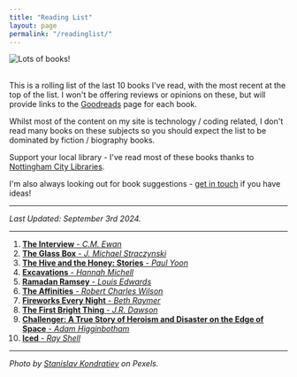 ```yaml
---
title: "Reading List"
layout: page
permalink: "/readinglist/"
---
```

<div class="container">
    <div class="row">
        <div class="col-md-12">
            <img src="{{site.baseurl}}/assets/images/readinglistbanner.jpg" class="img-fluid" alt="Lots of books!">
        </div>
    </div>
    <div class="row">
        <div class="col-md-12">
            <br/>
            <p>This is a rolling list of the last 10 books I've read, with the most recent at the top of the list.  I won't be offering reviews or opinions on these, but will provide links to the <a href="https://www.goodreads.com/" target="_blank">Goodreads</a> page for each book.</p>
            <p>Whilst most of the content on my site is technology / coding related, I don't read many books on these subjects so you should expect the list to be dominated by fiction / biography books.</p>
            <p>Support your local library - I've read most of these books thanks to <a href="https://www.nottinghamcitylibraries.co.uk/" target="_blank">Nottingham City Libraries</a>.</p>
            <p>I'm also always looking out for book suggestions - <a href="/contact">get in touch</a> if you have ideas!</p>
            <hr/>
            <p><i>Last Updated: September 3rd 2024.</i></p>
            <hr/>
            <ol>
              <li><a href="https://www.goodreads.com/book/show/59559565-the-interview" target="_blank"><b>The Interview</b> - <i>C.M. Ewan</i></a></li>  
              <li><a href="https://www.goodreads.com/book/show/195083767-the-glass-box" target="_blank"><b>The Glass Box</b> - <i>J. Michael Straczynski</i></a></li>  
              <li><a href="https://www.goodreads.com/book/show/101145361-the-hive-and-the-honey" target="_blank"><b>The Hive and the Honey: Stories</b> - <i>Paul Yoon</i></a></li>  
              <li><a href="https://www.goodreads.com/book/show/63946932-excavations" target="_blank"><b>Excavations</b> - <i>Hannah Michell</i></a></li> 
              <li><a href="https://www.goodreads.com/book/show/55919294-ramadan-ramsey" target="_blank"><b>Ramadan Ramsey</b> - <i>Louis Edwards</i></a></li> 
              <li><a href="https://www.goodreads.com/book/show/22238149-the-affinities" target="_blank"><b>The Affinities</b> - <i>Robert Charles Wilson</i></a></li>  
              <li><a href="https://www.goodreads.com/book/show/63882025-fireworks-every-night" target="_blank"><b>Fireworks Every Night</b> - <i>Beth Raymer</i></a></li>  
              <li><a href="https://www.goodreads.com/book/show/61884813-the-first-bright-thing" target="_blank"><b>The First Bright Thing</b> - <i>J.R. Dawson</i></a></li>  
              <li><a href="https://www.goodreads.com/book/show/199798785-challenger" target="_blank"><b>Challenger: A True Story of Heroism and Disaster on the Edge of Space</b> - <i>Adam Higginbotham</i></a></li> 
              <li><a href="https://www.goodreads.com/book/show/1648317.Iced" target="_blank"><b>Iced</b> - <i>Ray Shell</i></a></li>    
            </ol>
            <hr/>
            <p><i>Photo by <a href="https://www.pexels.com/photo/books-on-wooden-shelves-inside-library-2908984/" target="_blank">Stanislav Kondratiev</a> on Pexels.</i></p>
         </div>
   </div>
</div>
